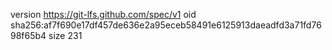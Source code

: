 version https://git-lfs.github.com/spec/v1
oid sha256:af7f690e17df457de636e2a95eceb58491e6125913daeadfd3a71fd7698f65b4
size 231
